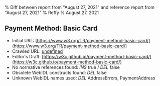 % Diff between report from "August 27, 2021" and reference report from "August 27, 2021"
% Reffy
% August 27, 2021

## Payment Method: Basic Card

- Initial URL: [https://www.w3.org/TR/payment-method-basic-card/](https://www.w3.org/TR/payment-method-basic-card/)
- Crawled URL: [undefined](undefined)
- Editor's Draft: [https://w3c.github.io/payment-method-basic-card/](https://w3c.github.io/payment-method-basic-card/)
- No normative references found: *INS* true / *DEL* false
- Obsolete WebIDL constructs found: *DEL* false
- Unknown WebIDL names used: *DEL* AddressErrors, PaymentAddress



